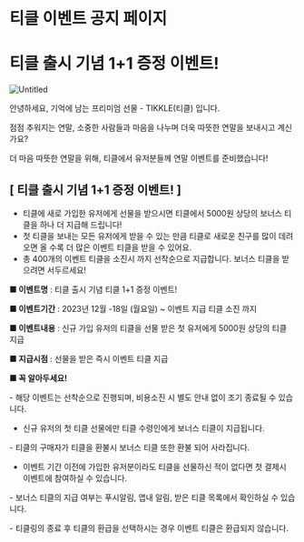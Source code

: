 # 티클 이벤트 공지 페이지

# 티클 출시 기념 1+1 증정 이벤트!

![Untitled](%E1%84%90%E1%85%B5%E1%84%8F%E1%85%B3%E1%86%AF%20%E1%84%8B%E1%85%B5%E1%84%87%E1%85%A6%E1%86%AB%E1%84%90%E1%85%B3%20%E1%84%80%E1%85%A9%E1%86%BC%E1%84%8C%E1%85%B5%20%E1%84%91%E1%85%A6%E1%84%8B%E1%85%B5%E1%84%8C%E1%85%B5%20f122d4b1d31f4b689d559d1f21c211d5/Untitled.png)

안녕하세요, 기억에 남는 프리미엄 선물 - TIKKLE(티클) 입니다.

점점 추워지는 연말, 소중한 사람들과 마음을 나누며 더욱 따뜻한 연말을 보내시고 계신가요?

더 마음 따뜻한 연말을 위해, 티클에서 유저분들께 연말 이벤트를 준비했습니다!

## [ 티클 출시 기념 1+1 증정 이벤트! ]

- 티클에 새로 가입한 유저에게 선물을 받으시면 티클에서 5000원 상당의 보너스 티클을 하나 더 지급해 드립니다!
- 첫 티클을 보내는 모든 유저에게 받을 수 있는 만큼 티클로 새로운 친구를 많이 데려오면 올 수록 더 많은 이벤트 티클을 받을 수 있어요.
- 총 400개의 이벤트 티클을 소진시 까지 선착순으로 지급합니다. 보너스 티클을 받으려면 서두르세요!

**■ 이벤트명** : 티클 출시 기념 티클 1+1 증정 이벤트!

**■ 이벤트기간** : 2023년 12월 -18일 (월요일) ~ 이벤트 지급 티클 소진 까지

**■ 이벤트내용** : 신규 가입 유저의 티클을 선물 받은 첫 유저에게 5000원 상당의 티클 지급

**■ 지급시점** : 선물을 받은 즉시 이벤트 티클 지급

**■ 꼭 알아두세요!**

- 해당 이벤트는 선착순으로 진행되며, 비용소진 시 별도 안내 없이 조기 종료될 수 있습니다.

-  신규 유저의 첫 티클 선물에만 티클 수령인에게 보너스 티클이 지급됩니다. 

- 티클의 구매자가 티클을 환불시 보너스 티클 또한 환불 되어 사라집니다.

- 이벤트 기간 이전에 가입한 유저분이라도 티클을 선물하신 적이 없다면 첫 결제시 이벤트에 참여하실 수 있습니다.

- 보너스 티클의 지급 여부는 푸시알림, 앱내 알림, 받은 티클 목록에서 확인하실 수 있습니다.

- 티클링의 종료 후 티클의 환급을 선택하시는 경우 이벤트 티클은 환급되지 않습니다.